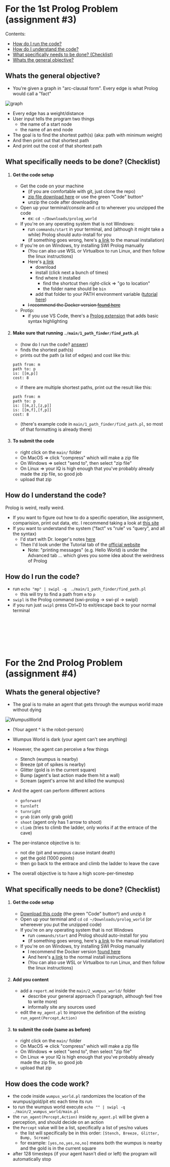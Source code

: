 <!--  -->
<!--  -->
# For the 1st Prolog Problem (assignment #3)
<!--  -->
<!--  -->

Contents:
- [How do I run the code?](https://github.com/jeff-hykin/prolog_world#how-do-i-run-the-code)
- [How do I understand the code?](https://github.com/jeff-hykin/prolog_world#how-do-i-understand-the-code)
- [What specifically needs to be done? (Checklist)](https://github.com/jeff-hykin/prolog_world#what-specifically-needs-to-be-done-checklist)
- [Whats the general objective?](https://github.com/jeff-hykin/prolog_world#whats-the-general-objective)

## Whats the general objective?

- You're given a graph in "arc-clausal form". Every edge is what Prolog would call a "fact"

![graph](https://user-images.githubusercontent.com/17692058/137210954-20bb3c4a-3918-4dcc-a8ec-085b1a1aa0ac.png)

- Every edge has a weight/distance
- User input tells the program two things
    - the name of a start node
    - the name of an end node
- The goal is to find the shortest path(s) (aka: path with minimum weight)
- And then print out that shortest path
- And print out the cost of that shortest path

## What specifically needs to be done? (Checklist)

1. #### Get the code setup
    - Get the code on your machine
        - (if you are comfortable with git, just clone the repo)
        - [zip file download here](https://github.com/jeff-hykin/prolog_world/archive/refs/heads/master.zip) or use the green "Code" button^
        - unzip the code after downloading
    - Open up your terminal/console and `cd` to wherever you unzipped the code
        - ex: `cd ~/Downloads/prolog_world`
    - If you're on any operating system that is not Windows:
        - run `commands/start` in your terminal, and (although it might take a while) Prolog should auto-install for you
        - (if something goes wrong, here's [a link](https://www.swi-prolog.org/Download.html) to the manual installation)
    - If you're on on Windows, try installing SWI Prolog manually
        - (You can also use WSL or Virtualbox to run Linux, and then follow the linux instructions)
        - Here's [a link](https://eu.swi-prolog.org/download/stable)
            - download
            - install (click next a bunch of times)
            - find where it installed
                - find the shortcut then right-click => "go to location"
                - the folder name should be `bin`
            - add that folder to your PATH environment variable ([tutorial here](https://helpdeskgeek.com/windows-10/add-windows-path-environment-variable/))
        - ~~I recommend the Docker version [found here](https://hub.docker.com/_/swipl/)~~
    - Protip:
        - if you use VS Code, there's a [Prolog extension](https://marketplace.visualstudio.com/items?itemName=rebornix.prolog) that adds basic syntax highlighting
2. #### Make sure that running `./main/1_path_finder/find_path.pl` 
    - (how do I run the code? [answer](https://github.com/jeff-hykin/prolog_world#how-do-i-run-the-code))
    - finds the shortest path(s)
    - prints out the path (a list of edges) and cost like this: <br> 
    ```
    path from: m
    path to: p
    is: [[m,p]]
    cost: 8
    ```
    - if there are multiple shortest paths, print out the result like this: <br> 
    ```
    path from: m
    path to: p
    is: [[m,z],[z,p]]
    is: [[m,f],[f,p]]
    cost: 8
    ```
    - (there's example code in `main/1_path_finder/find_path.pl`, so most of that formatting is already there)
3. #### To submit the code
    - right click on the `main/` folder 
    - On MacOS => click "compress" which will make a zip file
    - On Windows => select "send to", then select "zip file"
    - On Linux => your IQ is high enough that you've probably already made the zip file, so good job
    - upload that zip

## How do I understand the code?

Prolog is weird, really weird.
- If you want to figure out how to do a specific operation, like assignment, comparision, print out data, etc. I recommend taking a look at [this site](https://www.tutorialspoint.com/prolog/prolog_basic_programs.htm)
- If you want to understand the system ("fact" vs "rule" vs "query", and all the syntax)
    - I'd start with Dr. Ioeger's notes [here](https://people.engr.tamu.edu/ioerger/prolog.txt) 
    - Then I'd look under the Tutorial tab of the [official website](https://www.swi-prolog.org/)
        - Note: "printing messages" (e.g. Hello World) is under the Advanced tab ... which gives you some idea about the weirdness of Prolog

## How do I run the code?
- run `echo "mp" | swipl -q  ./main/1_path_finder/find_path.pl` 
    - this will try to find a path from `m` to `p`
- `swipl` is the Prolog command (swi-prolog -> swi-pl -> swipl)
- if you run just `swipl` press Ctrl+D to exit/escape back to your normal terminal


<br>
<br>
<br>
<br>
<br>

<!--  -->
<!--  -->
# For the 2nd Prolog Problem (assignment #4)
<!--  -->
<!--  -->

## Whats the general objective?

- The goal is to make an agent that gets through the wumpus world maze without dying

![WumpusWorld](https://user-images.githubusercontent.com/17692058/137557916-d0179dde-e619-40ea-a965-8777c33fde23.png)

- (Your agent ^ is the robot-person)
- Wumpus World is dark (your agent can't see anything)
- However, the agent can perceive a few things
    - Stench (wumpus is nearby)
    - Breeze (pit of spikes is nearby)
    - Glitter (gold is in the current square)
    - Bump (agent's last action made them hit a wall)
    - Scream (agent's arrow hit and killed the wumpus)

- And the agent can perform different actions
    - `goforward`
    - `turnleft`
    - `turnright`
    - `grab` (can only grab gold)
    - `shoot` (agent only has 1 arrow to shoot)
    - `climb` (tries to climb the ladder, only works if at the entrace of the cave)

- The per-instance objective is to:
    - not die (pit and wumpus cause instant death)
    - get the gold (1000 points)
    - then go back to the entrace and climb the ladder to leave the cave
- The overall objective is to have a high score-per-timestep
    

## What specifically needs to be done? (Checklist)

1. #### Get the code setup
    - [Download this code](https://github.com/jeff-hykin/prolog_world/archive/refs/heads/master.zip) (the green "Code" button^) and unzip it
    - Open up your terminal and `cd` `cd ~/Downloads/prolog_world` (or whereever you put the unzipped code)
    - If you're on any operating system that is not Windows 
        - run `commands/start` and Prolog should auto-install for you
        - (if something goes wrong, here's [a link](https://www.swi-prolog.org/Download.html) to the manual installation)
    - If you're on on Windows, try installing SWI Prolog manually
        - I recommend the Docker version [found here](https://hub.docker.com/_/swipl/)
        - And here's [a link](https://www.swi-prolog.org/Download.html) to the normal install instructions
        - (You can also use WSL or Virtualbox to run Linux, and then follow the linux instructions)
2. #### Add you content
    - add a `report.md` inside the `main/2_wumpus_world/` folder
        - describe your general approach (1 paragraph, although feel free to write more)
        - informally site any sources used
    - edit the `my_agent.pl` to improve the definition of the existing `run_agent(Percept,Action)`
3. #### to submit the code (same as before)
    - right click on the `main/` folder 
    - On MacOS => click "compress" which will make a zip file
    - On Windows => select "send to", then select "zip file"
    - On Linux => your IQ is high enough that you've probably already made the zip file, so good job
    - upload that zip

## How does the code work?

- the code inside `wumpus_world.pl` randomizes the location of the wumpus/gold/pit etc each time its run
- to run the wumpus world execute  `echo "" | swipl -q ./main/2_wumpus_world/main.pl`
- the `run_agent(Percept,Action)` inside `my_agent.pl` will be given a perception, and should decide on an action
- the `Percept` value will be a list, specifically a list of yes/no values
    - the list will specifically be in this order: `[Stench, Breeze, Glitter, Bump, Scream]`
    - for example: `[yes,no,yes,no,no]` means both the wumpus is nearby and the gold is in the current square
- after 128 timesteps (if your agent hasn't died or left) the program will automatically stop
